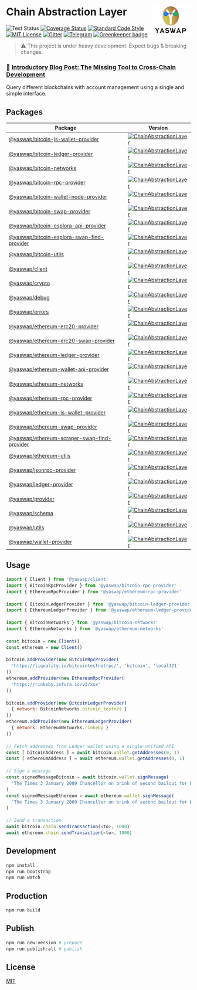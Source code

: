 # Chain Abstraction Layer <img align="right" src="https://raw.githubusercontent.com/yaswap/chainabstractionlayer/master/yaswap-logo.png" height="80px" />


![Test Status](https://github.com/liquality/chainabstractionlayer/workflows/test/badge.svg)
[![Coverage Status](https://coveralls.io/repos/github/liquality/chainabstractionlayer/badge.svg?branch=master)](https://coveralls.io/github/liquality/chainabstractionlayer?branch=master)
[![Standard Code Style](https://img.shields.io/badge/codestyle-standard-brightgreen.svg)](https://github.com/standard/standard)
[![MIT License](https://img.shields.io/badge/license-MIT-brightgreen.svg)](./LICENSE.md)
[![Gitter](https://img.shields.io/gitter/room/liquality/Lobby.svg)](https://gitter.im/liquality/Lobby?source=orgpage)
[![Telegram](https://img.shields.io/badge/chat-on%20telegram-blue.svg)](https://t.me/Liquality) [![Greenkeeper badge](https://badges.greenkeeper.io/liquality/chainabstractionlayer.svg)](https://greenkeeper.io/)

> :warning: This project is under heavy development. Expect bugs & breaking changes.

### :pencil: [Introductory Blog Post: The Missing Tool to Cross-Chain Development](https://medium.com/liquality/the-missing-tool-to-cross-chain-development-2ebfe898efa1)

Query different blockchains with account management using a single and simple interface.

## Packages

|Package|Version|
|---|---|
|[@yaswap/bitcoin-js-wallet-provider](./packages/bitcoin-js-wallet-provider)|[![ChainAbstractionLayer](https://img.shields.io/npm/v/@yaswap/bitcoin-js-wallet-provider.svg)](https://npmjs.com/package/@yaswap/bitcoin-js-wallet-provider)|
|[@yaswap/bitcoin-ledger-provider](./packages/bitcoin-ledger-provider)|[![ChainAbstractionLayer](https://img.shields.io/npm/v/@yaswap/bitcoin-ledger-provider.svg)](https://npmjs.com/package/@yaswap/bitcoin-ledger-provider)|
|[@yaswap/bitcoin-networks](./packages/bitcoin-networks)|[![ChainAbstractionLayer](https://img.shields.io/npm/v/@yaswap/bitcoin-networks.svg)](https://npmjs.com/package/@yaswap/bitcoin-networks)|
|[@yaswap/bitcoin-rpc-provider](./packages/bitcoin-rpc-provider)|[![ChainAbstractionLayer](https://img.shields.io/npm/v/@yaswap/bitcoin-rpc-provider.svg)](https://npmjs.com/package/@yaswap/bitcoin-rpc-provider)|
|[@yaswap/bitcoin-wallet-node-provider](./packages/bitcoin-node-wallet-provider)|[![ChainAbstractionLayer](https://img.shields.io/npm/v/@yaswap/bitcoin-node-wallet-provider.svg)](https://npmjs.com/package/@yaswap/bitcoin-node-wallet-provider)|
|[@yaswap/bitcoin-swap-provider](./packages/bitcoin-swap-provider)|[![ChainAbstractionLayer](https://img.shields.io/npm/v/@yaswap/bitcoin-swap-provider.svg)](https://npmjs.com/package/@yaswap/bitcoin-swap-provider)|
|[@yaswap/bitcoin-esplora-api-provider](./packages/bitcoin-esplora-api-provider)|[![ChainAbstractionLayer](https://img.shields.io/npm/v/@yaswap/bitcoin-esplora-api-provider.svg)](https://npmjs.com/package/@yaswap/bitcoin-esplora-api-provider)|
|[@yaswap/bitcoin-esplora-swap-find-provider](./packages/bitcoin-esplora-swap-find-provider)|[![ChainAbstractionLayer](https://img.shields.io/npm/v/@yaswap/bitcoin-esplora-swap-find-provider.svg)](https://npmjs.com/package/@yaswap/bitcoin-esplora-swap-find-provider)|
|[@yaswap/bitcoin-utils](./packages/bitcoin-utils)|[![ChainAbstractionLayer](https://img.shields.io/npm/v/@yaswap/bitcoin-utils.svg)](https://npmjs.com/package/@yaswap/bitcoin-utils)|
|[@yaswap/client](./packages/client)|[![ChainAbstractionLayer](https://img.shields.io/npm/v/@yaswap/client.svg)](https://npmjs.com/package/@yaswap/client)|
|[@yaswap/crypto](./packages/crypto)|[![ChainAbstractionLayer](https://img.shields.io/npm/v/@yaswap/crypto.svg)](https://npmjs.com/package/@yaswap/crypto)|
|[@yaswap/debug](./packages/debug)|[![ChainAbstractionLayer](https://img.shields.io/npm/v/@yaswap/debug.svg)](https://npmjs.com/package/@yaswap/debug)|
|[@yaswap/errors](./packages/errors)|[![ChainAbstractionLayer](https://img.shields.io/npm/v/@yaswap/errors.svg)](https://npmjs.com/package/@yaswap/errors)|
|[@yaswap/ethereum-erc20-provider](./packages/ethereum-erc20-provider)|[![ChainAbstractionLayer](https://img.shields.io/npm/v/@yaswap/ethereum-erc20-provider.svg)](https://npmjs.com/package/@yaswap/ethereum-erc20-provider)|
|[@yaswap/ethereum-erc20-swap-provider](./packages/ethereum-erc20-swap-provider)|[![ChainAbstractionLayer](https://img.shields.io/npm/v/@yaswap/ethereum-erc20-swap-provider.svg)](https://npmjs.com/package/@yaswap/ethereum-erc20-swap-provider)|
|[@yaswap/ethereum-ledger-provider](./packages/ethereum-ledger-provider)|[![ChainAbstractionLayer](https://img.shields.io/npm/v/@yaswap/ethereum-ledger-provider.svg)](https://npmjs.com/package/@yaswap/ethereum-ledger-provider)|
|[@yaswap/ethereum-wallet-api-provider](./packages/ethereum-wallet-api-provider)|[![ChainAbstractionLayer](https://img.shields.io/npm/v/@yaswap/ethereum-wallet-api-provider.svg)](https://npmjs.com/package/@yaswap/ethereum-wallet-api-provider)|
|[@yaswap/ethereum-networks](./packages/ethereum-networks)|[![ChainAbstractionLayer](https://img.shields.io/npm/v/@yaswap/ethereum-networks.svg)](https://npmjs.com/package/@yaswap/ethereum-networks)|
|[@yaswap/ethereum-rpc-provider](./packages/ethereum-rpc-provider)|[![ChainAbstractionLayer](https://img.shields.io/npm/v/@yaswap/ethereum-rpc-provider.svg)](https://npmjs.com/package/@yaswap/ethereum-rpc-provider)|
|[@yaswap/ethereum-js-wallet-provider](./packages/ethereum-js-wallet-provider)|[![ChainAbstractionLayer](https://img.shields.io/npm/v/@yaswap/ethereum-js-wallet-provider.svg)](https://npmjs.com/package/@yaswap/ethereum-js-wallet-provider)|
|[@yaswap/ethereum-swap-provider](./packages/ethereum-swap-provider)|[![ChainAbstractionLayer](https://img.shields.io/npm/v/@yaswap/ethereum-swap-provider.svg)](https://npmjs.com/package/@yaswap/ethereum-swap-provider)|
|[@yaswap/ethereum-scraper-swap-find-provider](./packages/ethereum-scraper-swap-find-provider)|[![ChainAbstractionLayer](https://img.shields.io/npm/v/@yaswap/ethereum-scraper-swap-find-provider.svg)](https://npmjs.com/package/@yaswap/ethereum-scraper-swap-find-provider)|
|[@yaswap/ethereum-utils](./packages/ethereum-utils)|[![ChainAbstractionLayer](https://img.shields.io/npm/v/@yaswap/ethereum-utils.svg)](https://npmjs.com/package/@yaswap/ethereum-utils)|
|[@yaswap/jsonrpc-provider](./packages/jsonrpc-provider)|[![ChainAbstractionLayer](https://img.shields.io/npm/v/@yaswap/jsonrpc-provider.svg)](https://npmjs.com/package/@yaswap/jsonrpc-provider)|
|[@yaswap/ledger-provider](./packages/ledger-provider)|[![ChainAbstractionLayer](https://img.shields.io/npm/v/@yaswap/ledger-provider.svg)](https://npmjs.com/package/@yaswap/ledger-provider)|
|[@yaswap/provider](./packages/provider)|[![ChainAbstractionLayer](https://img.shields.io/npm/v/@yaswap/provider.svg)](https://npmjs.com/package/@yaswap/provider)|
|[@yaswap/schema](./packages/schema)|[![ChainAbstractionLayer](https://img.shields.io/npm/v/@yaswap/schema.svg)](https://npmjs.com/package/@yaswap/schema)|
|[@yaswap/utils](./packages/utils)|[![ChainAbstractionLayer](https://img.shields.io/npm/v/@yaswap/utils.svg)](https://npmjs.com/package/@yaswap/utils)|
|[@yaswap/wallet-provider](./packages/wallet-provider)|[![ChainAbstractionLayer](https://img.shields.io/npm/v/@yaswap/wallet-provider.svg)](https://npmjs.com/package/@yaswap/wallet-provider)|


## Usage

```javascript
import { Client } from '@yaswap/client'
import { BitcoinRpcProvider } from '@yaswap/bitcoin-rpc-provider'
import { EthereumRpcProvider } from '@yaswap/ethereum-rpc-provider'

import { BitcoinLedgerProvider } from '@yaswap/bitcoin-ledger-provider'
import { EthereumLedgerProvider } from '@yaswap/ethereum-ledger-provider'

import { BitcoinNetworks } from '@yaswap/bitcoin-networks'
import { EthereumNetworks } from '@yaswap/ethereum-networks'

const bitcoin = new Client()
const ethereum = new Client()

bitcoin.addProvider(new BitcoinRpcProvider(
  'https://liquality.io/bitcointestnetrpc/', 'bitcoin', 'local321'
))
ethereum.addProvider(new EthereumRpcProvider(
  'https://rinkeby.infura.io/v3/xxx'
))

bitcoin.addProvider(new BitcoinLedgerProvider(
  { network: BitcoinNetworks.bitcoin_testnet }
))
ethereum.addProvider(new EthereumLedgerProvider(
  { network: EthereumNetworks.rinkeby }
))

// Fetch addresses from Ledger wallet using a single-unified API
const [ bitcoinAddress ] = await bitcoin.wallet.getAddresses(0, 1)
const [ ethereumAddress ] = await ethereum.wallet.getAddresses(0, 1)

// Sign a message
const signedMessageBitcoin = await bitcoin.wallet.signMessage(
  'The Times 3 January 2009 Chancellor on brink of second bailout for banks', bitcoinAddress
)
const signedMessageEthereum = await ethereum.wallet.signMessage(
  'The Times 3 January 2009 Chancellor on brink of second bailout for banks', ethereumAddress
)

// Send a transaction
await bitcoin.chain.sendTransaction(<to>, 1000)
await ethereum.chain.sendTransaction(<to>, 1000)
```


## Development

```bash
npm install
npm run bootstrap
npm run watch
```


## Production

```bash
npm run build
```


## Publish

```bash
npm run new:version # prepare
npm run publish:all # publish
```


## License

[MIT](./LICENSE.md)
